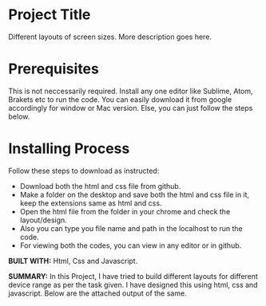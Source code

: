 # Project Title
Different layouts of screen sizes. More description goes here.

# Prerequisites
This is not neccessarily required. Install any one editor like Sublime, Atom, Brakets etc to run the code. You can easily download it from google accordingly for window or Mac version. Else, you can just follow the steps below.

# Installing Process
Follow these steps to download as instructed:
* Download both the html and css file from github.
* Make a folder on the desktop and save both the html and css file in it, keep the extensions same as html and css.
* Open the html file from the folder in your chrome and check the layout/design.
* Also you can type you file name and path in the localhost to run the code.
* For viewing both the codes, you can view in any editor or in github.

**BUILT WITH:**
Html, Css and Javascript.

**SUMMARY:**
In this Project, I have tried to build different layouts for different device range as per the task given. I have designed this using html, css and javascript. Below are the attached output of the same.


